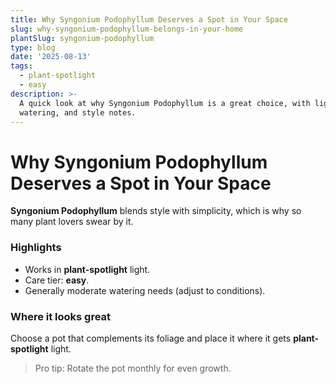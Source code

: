 ```yaml
---
title: Why Syngonium Podophyllum Deserves a Spot in Your Space
slug: why-syngonium-podophyllum-belongs-in-your-home
plantSlug: syngonium-podophyllum
type: blog
date: '2025-08-13'
tags:
  - plant-spotlight
  - easy
description: >-
  A quick look at why Syngonium Podophyllum is a great choice, with light,
  watering, and style notes.
---
```

# Why Syngonium Podophyllum Deserves a Spot in Your Space

**Syngonium Podophyllum** blends style with simplicity, which is why so many plant lovers swear by it.

### Highlights
- Works in **plant-spotlight** light.
- Care tier: **easy**.
- Generally moderate watering needs (adjust to conditions).

### Where it looks great
Choose a pot that complements its foliage and place it where it gets **plant-spotlight** light.
  
> Pro tip: Rotate the pot monthly for even growth.
